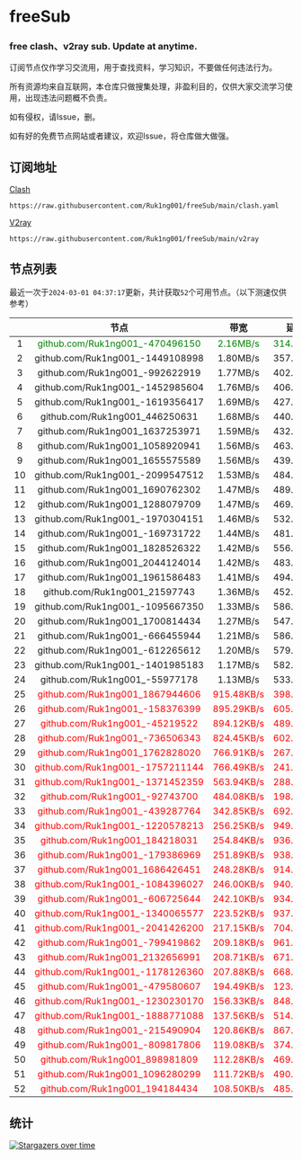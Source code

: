 # freeSub
### free clash、v2ray sub. Update at anytime.

订阅节点仅作学习交流用，用于查找资料，学习知识，不要做任何违法行为。

所有资源均来自互联网，本仓库只做搜集处理，非盈利目的，仅供大家交流学习使用，出现违法问题概不负责。

如有侵权，请Issue，删。

如有好的免费节点网站或者建议，欢迎Issue，将仓库做大做强。

## 订阅地址
[Clash](https://raw.githubusercontent.com/Ruk1ng001/freeSub/main/clash.yaml)
```
https://raw.githubusercontent.com/Ruk1ng001/freeSub/main/clash.yaml
```
[V2ray](https://raw.githubusercontent.com/Ruk1ng001/freeSub/main/v2ray)
```
https://raw.githubusercontent.com/Ruk1ng001/freeSub/main/v2ray
```

## 节点列表

最近一次于`2024-03-01 04:37:17`更新，共计获取`52`个可用节点。（以下测速仅供参考）

|  | 节点 | 带宽 | 延迟 |
|:-:|:--:|:--:|:--:|
 | 1 | <font color=green>github.com/Ruk1ng001_-470496150</font> | <font color=green>2.16MB/s</font> | <font color=green>314.00ms</font> |
 | 2 | github.com/Ruk1ng001_-1449108998 | 1.80MB/s | 357.00ms |
 | 3 | github.com/Ruk1ng001_-992622919 | 1.77MB/s | 402.00ms |
 | 4 | github.com/Ruk1ng001_-1452985604 | 1.76MB/s | 406.00ms |
 | 5 | github.com/Ruk1ng001_-1619356417 | 1.69MB/s | 427.00ms |
 | 6 | github.com/Ruk1ng001_446250631 | 1.68MB/s | 440.00ms |
 | 7 | github.com/Ruk1ng001_1637253971 | 1.59MB/s | 432.00ms |
 | 8 | github.com/Ruk1ng001_1058920941 | 1.56MB/s | 463.00ms |
 | 9 | github.com/Ruk1ng001_1655575589 | 1.56MB/s | 439.00ms |
 | 10 | github.com/Ruk1ng001_-2099547512 | 1.53MB/s | 484.00ms |
 | 11 | github.com/Ruk1ng001_1690762302 | 1.47MB/s | 489.00ms |
 | 12 | github.com/Ruk1ng001_1288079709 | 1.47MB/s | 469.00ms |
 | 13 | github.com/Ruk1ng001_-1970304151 | 1.46MB/s | 532.00ms |
 | 14 | github.com/Ruk1ng001_-169731722 | 1.44MB/s | 481.00ms |
 | 15 | github.com/Ruk1ng001_1828526322 | 1.42MB/s | 556.00ms |
 | 16 | github.com/Ruk1ng001_2044124014 | 1.42MB/s | 483.00ms |
 | 17 | github.com/Ruk1ng001_1961586483 | 1.41MB/s | 494.00ms |
 | 18 | github.com/Ruk1ng001_21597743 | 1.36MB/s | 452.00ms |
 | 19 | github.com/Ruk1ng001_-1095667350 | 1.33MB/s | 586.00ms |
 | 20 | github.com/Ruk1ng001_1700814434 | 1.27MB/s | 547.00ms |
 | 21 | github.com/Ruk1ng001_-666455944 | 1.21MB/s | 586.00ms |
 | 22 | github.com/Ruk1ng001_-612265612 | 1.20MB/s | 579.00ms |
 | 23 | github.com/Ruk1ng001_-1401985183 | 1.17MB/s | 582.00ms |
 | 24 | github.com/Ruk1ng001_-55977178 | 1.13MB/s | 533.00ms |
 | 25 | <font color=red>github.com/Ruk1ng001_1867944606</font> | <font color=red>915.48KB/s</font> | <font color=red>398.00ms</font> |
 | 26 | <font color=red>github.com/Ruk1ng001_-158376399</font> | <font color=red>895.29KB/s</font> | <font color=red>605.00ms</font> |
 | 27 | <font color=red>github.com/Ruk1ng001_-45219522</font> | <font color=red>894.12KB/s</font> | <font color=red>489.00ms</font> |
 | 28 | <font color=red>github.com/Ruk1ng001_-736506343</font> | <font color=red>824.45KB/s</font> | <font color=red>602.00ms</font> |
 | 29 | <font color=red>github.com/Ruk1ng001_1762828020</font> | <font color=red>766.91KB/s</font> | <font color=red>267.00ms</font> |
 | 30 | <font color=red>github.com/Ruk1ng001_-1757211144</font> | <font color=red>766.49KB/s</font> | <font color=red>241.00ms</font> |
 | 31 | <font color=red>github.com/Ruk1ng001_-1371452359</font> | <font color=red>563.94KB/s</font> | <font color=red>288.00ms</font> |
 | 32 | <font color=red>github.com/Ruk1ng001_-92743700</font> | <font color=red>484.08KB/s</font> | <font color=red>198.00ms</font> |
 | 33 | <font color=red>github.com/Ruk1ng001_-439287764</font> | <font color=red>342.85KB/s</font> | <font color=red>692.00ms</font> |
 | 34 | <font color=red>github.com/Ruk1ng001_-1220578213</font> | <font color=red>256.25KB/s</font> | <font color=red>949.00ms</font> |
 | 35 | <font color=red>github.com/Ruk1ng001_184218031</font> | <font color=red>254.84KB/s</font> | <font color=red>936.00ms</font> |
 | 36 | <font color=red>github.com/Ruk1ng001_-179386969</font> | <font color=red>251.89KB/s</font> | <font color=red>938.00ms</font> |
 | 37 | <font color=red>github.com/Ruk1ng001_1686426451</font> | <font color=red>248.28KB/s</font> | <font color=red>914.00ms</font> |
 | 38 | <font color=red>github.com/Ruk1ng001_-1084396027</font> | <font color=red>246.00KB/s</font> | <font color=red>940.00ms</font> |
 | 39 | <font color=red>github.com/Ruk1ng001_-606725644</font> | <font color=red>242.10KB/s</font> | <font color=red>934.00ms</font> |
 | 40 | <font color=red>github.com/Ruk1ng001_-1340065577</font> | <font color=red>223.52KB/s</font> | <font color=red>937.00ms</font> |
 | 41 | <font color=red>github.com/Ruk1ng001_-2041426200</font> | <font color=red>217.15KB/s</font> | <font color=red>704.00ms</font> |
 | 42 | <font color=red>github.com/Ruk1ng001_-799419862</font> | <font color=red>209.18KB/s</font> | <font color=red>961.00ms</font> |
 | 43 | <font color=red>github.com/Ruk1ng001_2132656991</font> | <font color=red>208.71KB/s</font> | <font color=red>671.00ms</font> |
 | 44 | <font color=red>github.com/Ruk1ng001_-1178126360</font> | <font color=red>207.88KB/s</font> | <font color=red>668.00ms</font> |
 | 45 | <font color=red>github.com/Ruk1ng001_-479580607</font> | <font color=red>194.49KB/s</font> | <font color=red>123.00ms</font> |
 | 46 | <font color=red>github.com/Ruk1ng001_-1230230170</font> | <font color=red>156.33KB/s</font> | <font color=red>848.00ms</font> |
 | 47 | <font color=red>github.com/Ruk1ng001_-1888771088</font> | <font color=red>137.56KB/s</font> | <font color=red>514.00ms</font> |
 | 48 | <font color=red>github.com/Ruk1ng001_-215490904</font> | <font color=red>120.86KB/s</font> | <font color=red>867.00ms</font> |
 | 49 | <font color=red>github.com/Ruk1ng001_-809817806</font> | <font color=red>119.08KB/s</font> | <font color=red>374.00ms</font> |
 | 50 | <font color=red>github.com/Ruk1ng001_898981809</font> | <font color=red>112.28KB/s</font> | <font color=red>469.00ms</font> |
 | 51 | <font color=red>github.com/Ruk1ng001_1096280299</font> | <font color=red>111.72KB/s</font> | <font color=red>490.00ms</font> |
 | 52 | <font color=red>github.com/Ruk1ng001_194184434</font> | <font color=red>108.50KB/s</font> | <font color=red>485.00ms</font> |


## 统计

[![Stargazers over time](https://starchart.cc/Ruk1ng001/freeSub.svg)](https://starchart.cc/Ruk1ng001/freeSub)